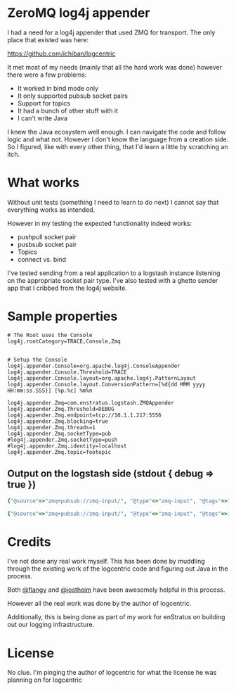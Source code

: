 # ZeroMQ log4j appender

I had a need for a log4j appender that used ZMQ for transport. The only place that existed was here:

https://github.com/ichiban/logcentric

It met most of my needs (mainly that all the hard work was done) however there were a few problems:

- It worked in bind mode only
- It only supported pubsub socket pairs
- Support for topics
- It had a bunch of other stuff with it
- I can't write Java

I knew the Java ecosystem well enough. I can navigate the code and follow logic and what not. However I don't know the language from a creation side. So I figured, like with every other thing, that I'd learn a little by scratching an itch.

# What works
Without unit tests (something I need to learn to do next) I cannot say that everything works as intended.

However in my testing the expected functionality indeed works:

- pushpull socket pair
- pusbsub socket pair
- Topics
- connect vs. bind

I've tested sending from a real application to a logstash instance listening on the appropriate socket pair type. I've also tested with a ghetto sender app that I cribbed from the log4j website.

# Sample properties

```
# The Root uses the Console
log4j.rootCategory=TRACE,Console,Zmq


# Setup the Console
log4j.appender.Console=org.apache.log4j.ConsoleAppender
log4j.appender.Console.Threshold=TRACE
log4j.appender.Console.layout=org.apache.log4j.PatternLayout
log4j.appender.Console.layout.ConversionPattern=[%d{dd MMM yyyy HH:mm:ss.SSS}] [%p.%c] %m%n

log4j.appender.Zmq=com.enstratus.logstash.ZMQAppender
log4j.appender.Zmq.Threshold=DEBUG
log4j.appender.Zmq.endpoint=tcp://10.1.1.217:5556
log4j.appender.Zmq.blocking=true
log4j.appender.Zmq.threads=1
log4j.appender.Zmq.socketType=pub
#log4j.appender.Zmq.socketType=push
#log4j.appender.Zmq.identity=localhost
log4j.appender.Zmq.topic=footopic
```

## Output on the logstash side (stdout { debug => true })

```ruby
{"@source"=>"zmq+pubsub://zmq-input/", "@type"=>"zmq-input", "@tags"=>[], "@fields"=>{"fqn"=>"org.apache.log4j.Category", "log"=>"foo.Log4jExample", "time"=>1333573229115, "level"=>"DEBUG", "msg"=>"Hello this is an debug message", "thread"=>"main", "info"=>{"file"=>"Log4jExample.java", "clazz"=>"foo.Log4jExample", "method"=>"main", "line"=>"17"}, "mdc"=>{}}, "@timestamp"=>"2012-04-04T21:00:29.150000Z", "@source_host"=>"zmq-input", "@source_path"=>"/", "@message"=>"{\"fqn\":\"org.apache.log4j.Category\",\"log\":\"foo.Log4jExample\",\"time\":1333573229115,\"level\":\"DEBUG\",\"msg\":\"Hello this is an debug message\",\"thread\":\"main\",\"info\":{\"file\":\"Log4jExample.java\",\"clazz\":\"foo.Log4jExample\",\"method\":\"main\",\"line\":\"17\"},\"mdc\":{}}"}

{"@source"=>"zmq+pubsub://zmq-input/", "@type"=>"zmq-input", "@tags"=>[], "@fields"=>{"fqn"=>"org.apache.log4j.Category", "log"=>"foo.Log4jExample", "time"=>1333573229146, "level"=>"INFO", "msg"=>"Hello this is an info message", "thread"=>"main", "info"=>{"file"=>"Log4jExample.java", "clazz"=>"foo.Log4jExample", "method"=>"main", "line"=>"18"}, "mdc"=>{}}, "@timestamp"=>"2012-04-04T21:00:29.169000Z", "@source_host"=>"zmq-input", "@source_path"=>"/", "@message"=>"{\"fqn\":\"org.apache.log4j.Category\",\"log\":\"foo.Log4jExample\",\"time\":1333573229146,\"level\":\"INFO\",\"msg\":\"Hello this is an info message\",\"thread\":\"main\",\"info\":{\"file\":\"Log4jExample.java\",\"clazz\":\"foo.Log4jExample\",\"method\":\"main\",\"line\":\"18\"},\"mdc\":{}}"}
```

# Credits
I've not done any real work myself. This has been done by muddling through the existing work of the logcentric code and figuring out Java in the process.

Both [@flangy](http://twitter.com/flangy) and [@jostheim](http://twitter.com/jostheim) have been awesomely helpful in this process.

However all the real work was done by the author of logcentric.

Additionally, this is being done as part of my work for enStratus on building out our logging infrastructure.

# License
No clue. I'm pinging the author of logcentric for what the license he was planning on for logcentric
